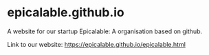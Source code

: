 # epicalable.github.io
A website for our startup Epicalable: A organisation based on github.

Link to our website: https://epicalable.github.io/epicalable.html